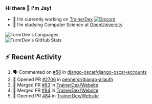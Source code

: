 ### Hi there 👋 I'm Jay!

- 🔭 I’m currently working on [TrainerDex](https://www.github.com/TrainerDex) [![Discord](https://discordapp.com/api/v6/guilds/364313717720219651/widget.png?style=shield)](http://discord.trainerdex.co.uk/)
- 🤔 I’m studying Computer Science at [OpenUniversity](http://www.open.ac.uk/courses/computing-it/degrees/bsc-computing-it-software-q62-soft)

![TurnrDev's Languages](https://github-readme-stats.vercel.app/api/top-langs/?username=TurnrDev&layout=compact&hide_border=true&title_color=1fa6aa&text_color=233247)
<br>
![TurnrDev's GitHub Stats](https://github-readme-stats.vercel.app/api?username=TurnrDev&show_icons=true&hide_border=true&count_private=true&include_all_commits=true&icon_color=1fa6aa&title_color=1fa6aa&text_color=233247)
<br>

## :zap: Recent Activity

<!--START_SECTION:activity-->
1. 🗣 Commented on [#58](https://github.com/django-oscar/django-oscar-accounts/issues/58) in [django-oscar/django-oscar-accounts](https://github.com/django-oscar/django-oscar-accounts)
2. 💪 Opened PR [#2706](https://github.com/pennersr/django-allauth/pull/2706) in [pennersr/django-allauth](https://github.com/pennersr/django-allauth)
3. 🎉 Merged PR [#83](https://github.com/TrainerDex/Website/pull/83) in [TrainerDex/Website](https://github.com/TrainerDex/Website)
4. 🎉 Merged PR [#84](https://github.com/TrainerDex/Website/pull/84) in [TrainerDex/Website](https://github.com/TrainerDex/Website)
5. 💪 Opened PR [#84](https://github.com/TrainerDex/Website/pull/84) in [TrainerDex/Website](https://github.com/TrainerDex/Website)
<!--END_SECTION:activity-->
